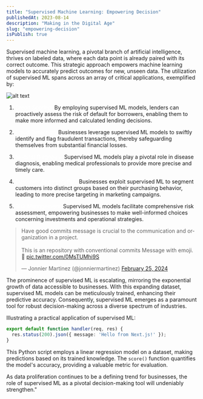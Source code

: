 ```yaml
---
title: "Supervised Machine Learning: Empowering Decision"
publishedAt: 2023-08-14
description: "Making in the Digital Age"
slug: "empowering-decision"
isPublish: true
---
```


Supervised machine learning, a pivotal branch of artificial intelligence, thrives on labeled data, where each data point is already paired with its correct outcome. This strategic approach empowers machine learning models to accurately predict outcomes for new, unseen data. The utilization of supervised ML spans across an array of critical applications, exemplified by:

![alt text](https://fotografiamejorparavendermas.com/wp-content/uploads/2017/06/La-importancia-de-la-imagen.jpg)

1. <font color="white">Credit Scoring:</font> By employing supervised ML models, lenders can proactively assess the risk of default for borrowers, enabling them to make more informed and calculated lending decisions.

2. <font color="white">Fraud Detection:</font> Businesses leverage supervised ML models to swiftly identify and flag fraudulent transactions, thereby safeguarding themselves from substantial financial losses.

3. <font color="white">Medical Diagnosis:</font> Supervised ML models play a pivotal role in disease diagnosis, enabling medical professionals to provide more precise and timely care.

4. <font color="white">Customer Segmentation:</font> Businesses exploit supervised ML to segment customers into distinct groups based on their purchasing behavior, leading to more precise targeting in marketing campaigns.

5. <font color="white">Risk Management:</font> Supervised ML models facilitate comprehensive risk assessment, empowering businesses to make well-informed choices concerning investments and operational strategies.

<blockquote class="twitter-tweet " data-media-max-width="560"><p lang="en" dir="ltr">Have good commits message is crucial to the communication and organization in a project.<br><br>This is an repository with conventional commits Message with emoji. 🧵 <a href="https://t.co/0MsTUMhi9S">pic.twitter.com/0MsTUMhi9S</a></p>&mdash; Jonnier Martinez (@jonniermartinez) <a href="https://twitter.com/jonniermartinez/status/1761882332657504377?ref_src=twsrc%5Etfw">February 25, 2024</a></blockquote> <script async src="https://platform.twitter.com/widgets.js" charset="utf-8"></script>

The prominence of supervised ML is escalating, mirroring the exponential growth of data accessible to businesses. With this expanding dataset, supervised ML models can be meticulously trained, enhancing their predictive accuracy. Consequently, supervised ML emerges as a paramount tool for robust decision-making across a diverse spectrum of industries.

Illustrating a practical application of supervised ML:

```ts
export default function handler(req, res) {
  res.status(200).json({ message: 'Hello from Next.js!' });
}
```

This Python script employs a linear regression model on a dataset, making predictions based on its trained knowledge. The `score()` function quantifies the model's accuracy, providing a valuable metric for evaluation.

As data proliferation continues to be a defining trend for businesses, the role of supervised ML as a pivotal decision-making tool will undeniably strengthen."
